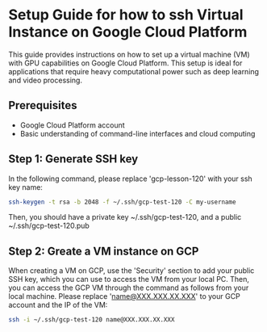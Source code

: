 # Setup Guide for how to ssh Virtual Instance on Google Cloud Platform

This guide provides instructions on how to set up a virtual machine (VM) with GPU capabilities on Google Cloud Platform. This setup is ideal for applications that require heavy computational power such as deep learning and video processing.

## Prerequisites

- Google Cloud Platform account
- Basic understanding of command-line interfaces and cloud computing

## Step 1: Generate SSH key

In the following command, please replace 'gcp-lesson-120' with your ssh key name:  

```bash
ssh-keygen -t rsa -b 2048 -f ~/.ssh/gcp-test-120 -C my-username
```
Then, you should have a private key ~/.ssh/gcp-test-120, and a public ~/.ssh/gcp-test-120.pub

## Step 2: Greate a VM instance on GCP 

When creating a VM on GCP, use the 'Security' section to add your public SSH key, which you can use to access the VM from your local PC. Then, you can access the GCP VM through the command as follows from your local machine. Please replace 'name@XXX.XXX.XX.XXX' to your GCP account and the IP of the VM:

```bash
ssh -i ~/.ssh/gcp-test-120 name@XXX.XXX.XX.XXX
```
